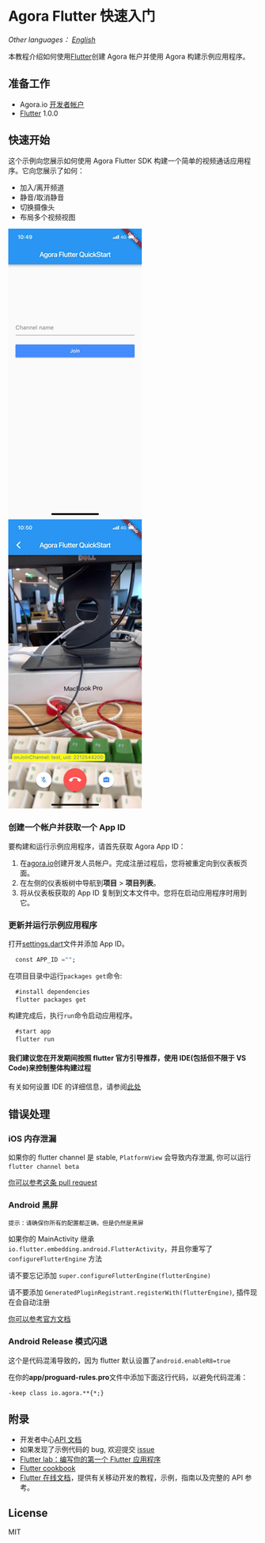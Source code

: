 # Agora Flutter 快速入门

_Other languages： [English](README.md)_

本教程介绍如何使用[Flutter](https://flutter.io/)创建 Agora 帐户并使用 Agora 构建示例应用程序。

## 准备工作

- Agora.io [开发者帐户](https://dashboard.agora.io/signin/)
- [Flutter](https://flutter.io/) 1.0.0

## 快速开始

这个示例向您展示如何使用 Agora Flutter SDK 构建一个简单的视频通话应用程序。它向您展示了如何：

- 加入/离开频道
- 静音/取消静音
- 切换摄像头
- 布局多个视频视图

![screenshot-1](screenshot-1.png)
![screenshot-2](screenshot-2.png)

### 创建一个帐户并获取一个 App ID

要构建和运行示例应用程序，请首先获取 Agora App ID：

1. 在[agora.io](https://dashboard.agora.io/signin/)创建开发人员帐户。完成注册过程后，您将被重定向到仪表板页面。
2. 在左侧的仪表板树中导航到**项目** > **项目列表**。
3. 将从仪表板获取的 App ID 复制到文本文件中。您将在启动应用程序时用到它。

### 更新并运行示例应用程序

打开[settings.dart](lib/Config.dart)文件并添加 App ID。

```dart
  const APP_ID ="";
```

在项目目录中运行`packages get`命令:

```shell
  #install dependencies
  flutter packages get
```

构建完成后，执行`run`命令启动应用程序。

```shell
  #start app
  flutter run
```

#### 我们建议您在开发期间按照 flutter 官方引导推荐，使用 IDE(包括但不限于 VS Code)来控制整体构建过程

有关如何设置 IDE 的详细信息，请参阅[此处](https://flutter.io/docs/get-started/editor?tab=vscode)

## 错误处理

### iOS 内存泄漏

如果你的 flutter channel 是 stable, `PlatformView` 会导致内存泄漏, 你可以运行 `flutter channel beta`

[你可以参考这条 pull request](https://github.com/flutter/engine/pull/14326)

### Android 黑屏

`提示：请确保你所有的配置都正确，但是仍然是黑屏`

如果你的 MainActivity 继承 `io.flutter.embedding.android.FlutterActivity`，并且你重写了 `configureFlutterEngine` 方法

请不要忘记添加 `super.configureFlutterEngine(flutterEngine)`

请不要添加 `GeneratedPluginRegistrant.registerWith(flutterEngine)`, 插件现在会自动注册

[你可以参考官方文档](https://flutter.dev/docs/development/packages-and-plugins/plugin-api-migration)

### Android Release 模式闪退

这个是代码混淆导致的，因为 flutter 默认设置了`android.enableR8=true`

在你的**app/proguard-rules.pro**文件中添加下面这行代码，以避免代码混淆：

```proguard
-keep class io.agora.**{*;}
```

## 附录

- 开发者中心[API 文档](https://docs.agora.io/en/)
- 如果发现了示例代码的 bug, 欢迎提交 [issue](https://github.com/AgoraIO/Agora-Interactive-Broadcasting-Live-Streaming-Web/issues)
- [Flutter lab：编写你的第一个 Flutter 应用程序](https://flutter.io/docs/get-started/codelab)
- [Flutter cookbook](https://flutter.io/docs/cookbook)
- [Flutter 在线文档](https://flutter.io/docs)，提供有关移动开发的教程，示例，指南以及完整的 API 参考。

## License

MIT
